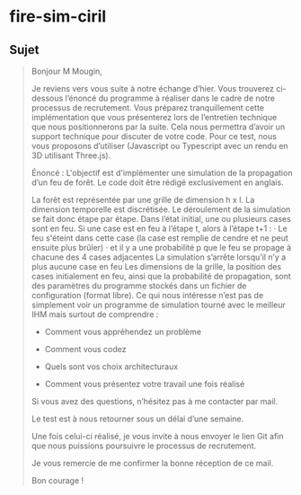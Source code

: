 # fire-sim-ciril

## Sujet
> Bonjour M Mougin,
> 
> Je reviens vers vous suite à notre échange d’hier. Vous trouverez ci-dessous l’énoncé du programme à réaliser dans le cadre de notre processus de recrutement.
> Vous préparez tranquillement cette implémentation que vous présenterez lors de l’entretien technique que nous positionnerons par la suite. Cela nous permettra d’avoir un support technique pour discuter de votre code.
> Pour ce test, nous vous proposons d’utiliser (Javascript ou Typescript avec un rendu en 3D utilisant Three.js).
> 
> Énoncé :
> L'objectif est d'implémenter une simulation de la propagation d’un feu de forêt.
> Le code doit être rédigé exclusivement en anglais.
> 
> La forêt est représentée par une grille de dimension h x l.
> La dimension temporelle est discrétisée. Le déroulement de la simulation se fait donc étape par étape.
> Dans l’état initial, une ou plusieurs cases sont en feu.
> Si une case est en feu à l’étape t, alors à l’étape t+1 :
> · Le feu s'éteint dans cette case (la case est remplie de cendre et ne peut ensuite plus brûler)
> · et il y a une probabilité p que le feu se propage à chacune des 4 cases adjacentes
> La simulation s’arrête lorsqu’il n’y a plus aucune case en feu
> Les dimensions de la grille, la position des cases initialement en feu, ainsi que la probabilité de propagation, sont des paramètres du programme stockés dans un fichier de configuration (format libre).
> Ce qui nous intéresse n’est pas de simplement voir un programme de simulation tourné avec le meilleur IHM mais surtout de comprendre :
> 
> - Comment vous appréhendez un problème
> 
> - Comment vous codez
> 
> - Quels sont vos choix architecturaux
> 
> - Comment vous présentez votre travail une fois réalisé
> 
> Si vous avez des questions, n’hésitez pas à me contacter par mail.
> 
> Le test est à nous retourner sous un délai d’une semaine.
> 
> Une fois celui-ci réalisé, je vous invite à nous envoyer le lien Git afin que nous puissions poursuivre le processus de recrutement.
> 
> Je vous remercie de me confirmer la bonne réception de ce mail.
> 
> Bon courage !

